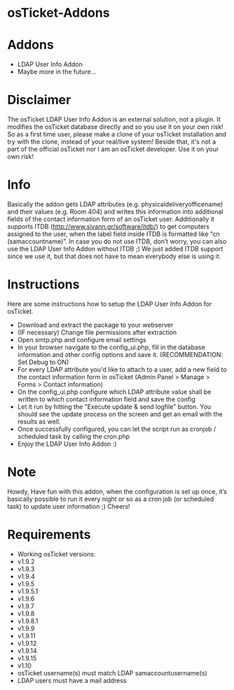 osTicket-Addons
===============

Addons
======
- LDAP User Info Addon
- Maybe more in the future...

Disclaimer
==========
The osTicket LDAP User Info Addon is an external solution, not a plugin. It modifies the osTicket database directly and so you use it on your own risk! So as a first time user, please make a clone of your osTicket installation and try with the clone, instead of your real/live system! Beside that, it's not a part of the official osTicket nor I am an osTicket developer. Use it on your own risk!

Info
====
Basically the addon gets LDAP attributes (e.g. physicaldeliveryofficename) and their values (e.g. Room 404) and writes this information into additional fields of the contact information form of an osTicket user.
Additionally it supports ITDB (http://www.sivann.gr/software/itdb/) to get computers assigned to the user, when the label field inside ITDB is formatted like “cn (samaccountname)”. In case you do not use ITDB, don’t worry, you can also use the LDAP User Info Addon without ITDB ;) We just added ITDB support since we use it, but that does not have to mean everybody else is using it.

Instructions
============
Here are some instructions how to setup the LDAP User Info Addon for osTicket.
- Download and extract the package to your webserver
- (IF necessary) Change file permissions after extraction
- Open smtp.php and configure email settings
- In your browser navigate to the config_ui.php, fill in the database information and other config options and save it. (RECOMMENDATION: Set Debug to ON)
- For every LDAP attribute you'd like to attach to a user, add a new field to the contact information form in osTicket (Admin Panel > Manage > Forms > Contact information)
- On the config_ui.php configure which LDAP attribute value shall be written to which contact information field and save the config
- Let it run by hitting the "Execute update & send logfile" button. You should see the update process on the screen and get an email with the results as well.
- Once successfully configured, you can let the script run as cronjob / scheduled task by calling the cron.php
- Enjoy the LDAP User Info Addon :)

Note
====
Howdy,
Have fun with this addon, when the configuration is set up once, it’s basically possible to run it every night or so as a cron job (or scheduled task) to update user information ;)
Cheers!

Requirements
============
-	Working osTicket versions:
  - v1.9.2
  - v1.9.3
  - v1.9.4
  - v1.9.5
  - v1.9.5.1
  - v1.9.6
  - v1.9.7
  - v1.9.8
  - v1.9.8.1
  - v1.9.9
  - v1.9.11
  - v1.9.12
  - v1.9.14
  - v1.9.15
  - v1.10
-	osTicket username(s) must match LDAP samaccountusername(s)
-	LDAP users must have a mail address

